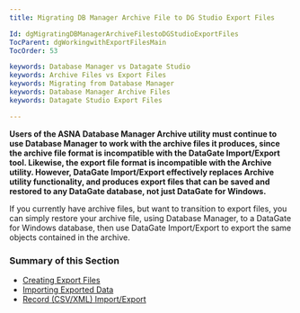 ```yaml
---
title: Migrating DB Manager Archive File to DG Studio Export Files

Id: dgMigratingDBManagerArchiveFilestoDGStudioExportFiles
TocParent: dgWorkingwithExportFilesMain
TocOrder: 53

keywords: Database Manager vs Datagate Studio
keywords: Archive Files vs Export Files
keywords: Migrating from Database Manager
keywords: Database Manager Archive Files
keywords: Datagate Studio Export Files

---
```


**Users of the ASNA Database Manager Archive utility must continue to use Database Manager to work with the archive files it produces, since the archive file format is incompatible with the DataGate Import/Export tool. Likewise, the export file format is incompatible with the Archive utility. However, DataGate Import/Export effectively replaces Archive utility functionality, and produces export files that can be saved and restored to any DataGate database, not just DataGate for Windows.** 

If you currently have archive files, but want to transition to export files, you can simply restore your archive file, using Database Manager, to a DataGate for Windows database, then use DataGate Import/Export to export the same objects contained in the archive.

### Summary of this Section

- <a href="dgCreatingExportFiles.htm" target="Main">Creating Export Files</a>
- <a href="dgImportingExportedData.htm" target="Main">Importing Exported Data</a>
- <a href="dgRecordImportExport.htm" target="Main">Record (CSV/XML) Import/Export</a>

